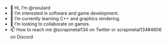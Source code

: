 - 👋 Hi, I’m @rsoulard
- 👀 I’m interested in software and game development.
- 🌱 I’m currently learning C++ and graphics rendering.
- 💞️ I’m looking to collaborate on games.
- 📫 How to reach me @scrapmetal134 on Twitter or scrapmetal134#4606 on Discord

<!---
rsoulard/rsoulard is a ✨ special ✨ repository because its `README.md` (this file) appears on your GitHub profile.
You can click the Preview link to take a look at your changes.
--->
